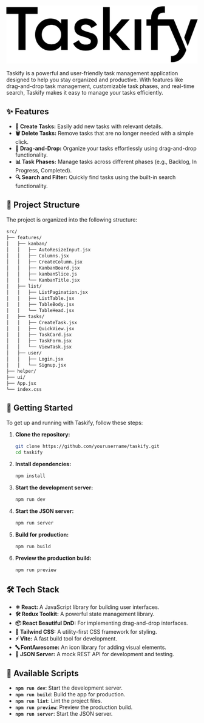 ![Taskify Logo](./public/images/logo.png)

Taskify is a powerful and user-friendly task management application designed to help you stay organized and productive. With features like drag-and-drop task management, customizable task phases, and real-time search, Taskify makes it easy to manage your tasks efficiently.

## ✨ Features

- **📝 Create Tasks:** Easily add new tasks with relevant details.
- **🗑️ Delete Tasks:** Remove tasks that are no longer needed with a simple click.
- **🔄 Drag-and-Drop:** Organize your tasks effortlessly using drag-and-drop functionality.
- **📊 Task Phases:** Manage tasks across different phases (e.g., Backlog, In Progress, Completed).
- **🔍 Search and Filter:** Quickly find tasks using the built-in search functionality.

## 📂 Project Structure

The project is organized into the following structure:

```plaintext
src/
├── features/
│   ├── kanban/
│   │   ├── AutoResizeInput.jsx
│   │   ├── Columns.jsx
│   │   ├── CreateColumn.jsx
│   │   ├── KanbanBoard.jsx
│   │   ├── kanbanSlice.js
│   │   └── KanbanTitle.jsx
│   ├── list/
│   │   ├── ListPagination.jsx
│   │   ├── ListTable.jsx
│   │   ├── TableBody.jsx
│   │   └── TableHead.jsx
│   ├── tasks/
│   │   ├── CreateTask.jsx
│   │   ├── QuickView.jsx
│   │   ├── TaskCard.jsx
│   │   ├── TaskForm.jsx
│   │   └── ViewTask.jsx
│   ├── user/
│   │   ├── Login.jsx
│   │   └── Signup.jsx
├── helper/
├── ui/
├── App.jsx
└── index.css
```

## 🚀 Getting Started

To get up and running with Taskify, follow these steps:

1. **Clone the repository:**
   ```bash
   git clone https://github.com/yourusername/taskify.git
   cd taskify
   ```

2. **Install dependencies:**
   ```bash
   npm install
   ```

3. **Start the development server:**
   ```bash
   npm run dev
   ```

4. **Start the JSON server:**
   ```bash
   npm run server
   ```

5. **Build for production:**
   ```bash
   npm run build
   ```

6. **Preview the production build:**
   ```bash
   npm run preview
   ```

## 🛠️ Tech Stack

- **⚛️ React:** A JavaScript library for building user interfaces.
- **🛠️ Redux Toolkit:** A powerful state management library.
- **📦 React Beautiful DnD:** For implementing drag-and-drop interfaces.
- **🎨 Tailwind CSS:** A utility-first CSS framework for styling.
- **⚡ Vite:** A fast build tool for development.
- **🔤 FontAwesome:** An icon library for adding visual elements.
- **📡 JSON Server:** A mock REST API for development and testing.

## 📜 Available Scripts

- **`npm run dev`**: Start the development server.
- **`npm run build`**: Build the app for production.
- **`npm run lint`**: Lint the project files.
- **`npm run preview`**: Preview the production build.
- **`npm run server`**: Start the JSON server.
